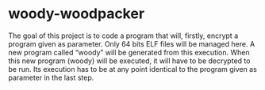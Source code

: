 # woody-woodpacker
The goal of this project is to code a program that will, firstly, encrypt a program given as parameter. Only 64 bits ELF files will be managed here. A new program called “woody” will be generated from this execution. When this new program (woody) will be executed, it will have to be decrypted to be run. Its execution has to be at any point identical to the program given as parameter in the last step.
